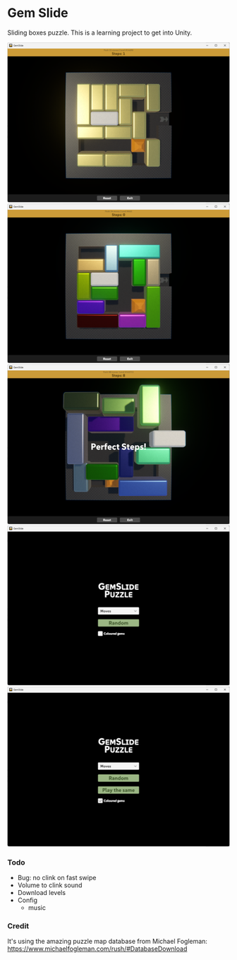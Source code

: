 # Gem Slide

Sliding boxes puzzle. This is a learning project to get into Unity.

![Screenshot of game](./Misc/gs_no_color.png)
![Screenshot of game](./Misc/gs_color.png)
![Screenshot of game](./Misc/gs_winning.png)
![Screenshot of game](./Misc/gs_menu_minimal.png)
![Screenshot of game](./Misc/gs_menu.png)

### Todo

- Bug: no clink on fast swipe
- Volume to clink sound
- Download levels
- Config
  - music

### Credit

It's using the amazing puzzle map database from Michael Fogleman: https://www.michaelfogleman.com/rush/#DatabaseDownload